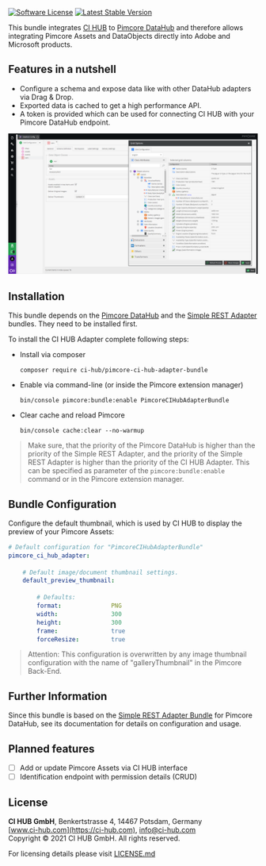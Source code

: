 
[![Software License](https://img.shields.io/badge/license-GPLv3-brightgreen.svg?style=flat-square)](LICENSE.md)
[![Latest Stable Version](https://img.shields.io/packagist/v/ci-hub-gmbh/pimcore-ci-hub-adapter-bundle.svg?style=flat-square)](https://packagist.org/packages/ci-hub/pimcore-ci-hub-adapter-bundle)

This bundle integrates [CI HUB](https://ci-hub.com/) to [Pimcore DataHub](https://github.com/pimcore/data-hub)
and therefore allows integrating Pimcore Assets and DataObjects directly into Adobe and Microsoft products.

## Features in a nutshell
* Configure a schema and expose data like with other DataHub adapters via Drag & Drop.
* Exported data is cached to get a high performance API.
* A token is provided which can be used for connecting CI HUB with your Pimcore DataHub endpoint.

![Sample Configuration](docs/images/ci_hub_config.png "Sample Configuration")

## Installation
This bundle depends on the [Pimcore DataHub](https://github.com/pimcore/data-hub) and the
[Simple REST Adapter](https://github.com/ci-hub-gmbh/SimpleRESTAdapterBundle) bundles. They need to be installed first.

To install the CI HUB Adapter complete following steps:
* Install via composer  
  ```
  composer require ci-hub/pimcore-ci-hub-adapter-bundle
  ```
* Enable via command-line (or inside the Pimcore extension manager)  
  ```
  bin/console pimcore:bundle:enable PimcoreCIHubAdapterBundle
  ```
* Clear cache and reload Pimcore
  ```
  bin/console cache:clear --no-warmup
  ```

> Make sure, that the priority of the Pimcore DataHub is higher than the priority of the Simple REST Adapter,
> and the priority of the Simple REST Adapter is higher than the priority of the CI HUB Adapter.
> This can be specified as parameter of the `pimcore:bundle:enable` command or in the Pimcore extension manager.

## Bundle Configuration
Configure the default thumbnail, which is used by CI HUB to display the preview of your Pimcore Assets:

```yaml
# Default configuration for "PimcoreCIHubAdapterBundle"
pimcore_ci_hub_adapter:

    # Default image/document thumbnail settings.
    default_preview_thumbnail:

        # Defaults:
        format:              PNG
        width:               300
        height:              300
        frame:               true
        forceResize:         true
```

> Attention: This configuration is overwritten by any image thumbnail configuration with the name of
> "galleryThumbnail" in the Pimcore Back-End.

## Further Information
Since this bundle is based on the [Simple REST Adapter Bundle](https://github.com/ci-hub-gmbh/SimpleRESTAdapterBundle)
for Pimcore DataHub, see its documentation for details on configuration and usage.

## Planned features
- [ ] Add or update Pimcore Assets via CI HUB interface
- [ ] Identification endpoint with permission details (CRUD)

## License
**CI HUB GmbH**, Benkertstrasse 4, 14467 Potsdam, Germany  
[www.ci-hub.com](https://ci-hub.com), info@ci-hub.com  
Copyright © 2021 CI HUB GmbH. All rights reserved.

For licensing details please visit [LICENSE.md](LICENSE.md) 
